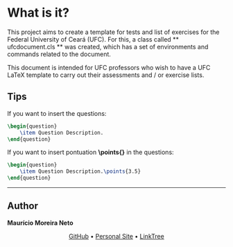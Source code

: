 # What is it?

This project aims to create a template for tests and list of exercises for the Federal University of Ceará (UFC). For this, a class called ** ufcdocument.cls ** was created, which has a set of environments and commands related to the document.

This document is intended for UFC professors who wish to have a UFC LaTeX template to carry out their assessments and / or exercise lists.

## Tips

If you want to insert the questions:
```tex
\begin{question}
    \item Question Description.
\end{question}
```

If you want to insert pontuation **\points{}** in the questions:
```tex
\begin{question}
    \item Question Description.\points{3.5}
\end{question}
```

---

## Author
**Maurício Moreira Neto**
<p align="center">
    <a href="https://github.com/maumneto">GitHub</a> • 
    <a href="https://maumneto.github.io/mauriciomoreira/">Personal Site</a> • 
    <a href="https://linktr.ee/maumneto">LinkTree</a>
</p>